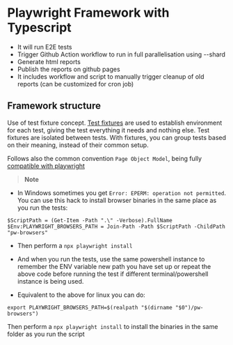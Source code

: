 # Playwright Framework with Typescript

- It will run E2E tests 
- Trigger Github Action workflow to run in full parallelisation using --shard
- Generate html reports
- Publish the reports on github pages
- It includes workflow and script to manually trigger cleanup of old reports (can be customized for cron job)

## Framework structure

Use of test fixture concept. [Test fixtures](https://playwright.dev/docs/test-fixtures#introduction) are used to establish environment for each test, giving the test everything it needs and nothing else. Test fixtures are isolated between tests. With fixtures, you can group tests based on their meaning, instead of their common setup.

Follows also the common convention `Page Object Model`, being fully [compatible with playwright](https://playwright.dev/docs/pom)


> **Note**  

- In Windows sometimes you get `Error: EPERM: operation not permitted`. You can use this hack to install browser binaries in the same place as you run the tests:
```
$ScriptPath = (Get-Item -Path ".\" -Verbose).FullName
$Env:PLAYWRIGHT_BROWSERS_PATH = Join-Path -Path $ScriptPath -ChildPath "pw-browsers"
```

- Then perform a `npx playwright install`
- And when you run the tests, use the same powershell instance to remember the ENV variable new path you have set up or repeat the above code before running the test if different terminal/powershell instance is being used.

- Equivalent to the above for linux you can do:
```
export PLAYWRIGHT_BROWSERS_PATH=$(realpath "$(dirname "$0")/pw-browsers")
```
Then perform a `npx playwright install` to install the binaries in the same folder as you run the script


